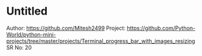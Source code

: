 # Untitled

Author: https://github.com/Mitesh2499
Project: https://github.com/Python-World/python-mini-projects/tree/master/projects/Terminal_progress_bar_with_images_resizing
SR No: 20